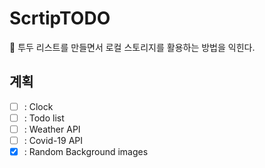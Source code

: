 # ScrtipTODO
💬 투두 리스트를 만들면서 로컬 스토리지를 활용하는 방법을 익힌다.

## 계획
- [ ] : Clock
- [ ] : Todo list
- [ ] : Weather API
- [ ] : Covid-19 API
- [x] : Random Background images
